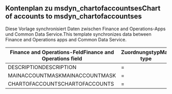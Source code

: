 ## <a name="chart-of-accounts-to-msdyn_chartofaccountses"></a><span data-ttu-id="1104c-101">Kontenplan zu msdyn_chartofaccountses</span><span class="sxs-lookup"><span data-stu-id="1104c-101">Chart of accounts to msdyn_chartofaccountses</span></span>

<span data-ttu-id="1104c-102">Diese Vorlage synchronisiert Daten zwischen Finance and Operations-Apps und Common Data Service.</span><span class="sxs-lookup"><span data-stu-id="1104c-102">This template synchronizes data between Finance and Operations apps and Common Data Service.</span></span>

<span data-ttu-id="1104c-103">Finance and Operations-Feld</span><span class="sxs-lookup"><span data-stu-id="1104c-103">Finance and Operations field</span></span> | <span data-ttu-id="1104c-104">Zuordnungstyp</span><span class="sxs-lookup"><span data-stu-id="1104c-104">Map type</span></span> | <span data-ttu-id="1104c-105">Anderes Dynamics 365-Feld</span><span class="sxs-lookup"><span data-stu-id="1104c-105">Other Dynamics 365 field</span></span> | <span data-ttu-id="1104c-106">Standardwert</span><span class="sxs-lookup"><span data-stu-id="1104c-106">Default value</span></span>
---|---|---|---
<span data-ttu-id="1104c-107">DESCRIPTION</span><span class="sxs-lookup"><span data-stu-id="1104c-107">DESCRIPTION</span></span> | = | <span data-ttu-id="1104c-108">msdyn_description</span><span class="sxs-lookup"><span data-stu-id="1104c-108">msdyn_description</span></span> | 
<span data-ttu-id="1104c-109">MAINACCOUNTMASK</span><span class="sxs-lookup"><span data-stu-id="1104c-109">MAINACCOUNTMASK</span></span> | = | <span data-ttu-id="1104c-110">msdyn_mainaccountmask</span><span class="sxs-lookup"><span data-stu-id="1104c-110">msdyn_mainaccountmask</span></span> | 
<span data-ttu-id="1104c-111">CHARTOFACCOUNTS</span><span class="sxs-lookup"><span data-stu-id="1104c-111">CHARTOFACCOUNTS</span></span> | = | <span data-ttu-id="1104c-112">msdyn_name</span><span class="sxs-lookup"><span data-stu-id="1104c-112">msdyn_name</span></span> | 
